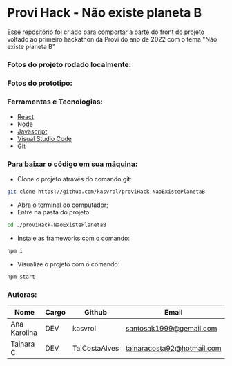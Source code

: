 # Provi Hack - Não existe planeta B

<p text-align=justify>Esse repositório foi criado para comportar a parte do front do projeto voltado ao primeiro hackathon da Provi do ano de 2022 com o tema "Não existe planeta B"</p>

### Fotos do projeto rodado localmente:

### Fotos do prototipo:

### Ferramentas e Tecnologias:

- [React](https://pt-br.reactjs.org/)
- [Node](https://nodejs.org/en/download/)
- [Javascript](https://www.javascript.com/)
- [Visual Studio Code](https://code.visualstudio.com/)
- [Git](https://git-scm.com/)

### Para baixar o código em sua máquina:

- Clone o projeto através do comando git:

```bash
git clone https://github.com/kasvrol/proviHack-NaoExistePlanetaB
```

- Abra o terminal do computador;
- Entre na pasta do projeto:

```bash
cd ./proviHack-NaoExistePlanetaB
```

- Instale as frameworks com o comando:

```bash
npm i
```

- Visualize o projeto com o comando:

```bash
npm start
```

### Autoras:

| Nome         | Cargo | Github        | Email                      |
| ------------ | ----- | ------------- | -------------------------- |
| Ana Karolina | DEV   | kasvrol       | santosak1999@gemail.com    |
| Tainara C    | DEV   | TaiCostaAlves | tainaracosta92@hotmail.com |
